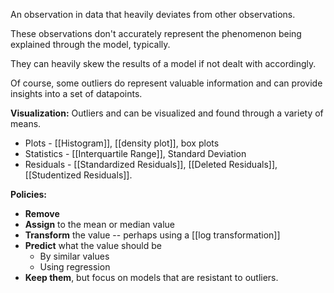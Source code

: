An observation in data that heavily deviates from other observations.

These observations don't accurately represent the phenomenon being explained through the model, typically.

They can heavily skew the results of a model if not dealt with accordingly.

Of course, some outliers do represent valuable information and can provide insights into a set of datapoints.

**Visualization:**
Outliers and can be visualized and found through a variety of means.

- Plots - [[Histogram]], [[density plot]], box plots
- Statistics - [[Interquartile Range]], Standard Deviation
- Residuals - [[Standardized Residuals]], [[Deleted Residuals]], [[Studentized Residuals]].

**Policies:**
- **Remove**
- **Assign** to the mean or median value
- **Transform** the value -- perhaps using a [[log transformation]]
- **Predict** what the value should be
	- By similar values
	- Using regression
- **Keep them**, but focus on models that are resistant to outliers.